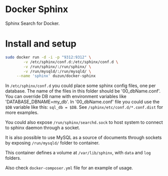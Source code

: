 Docker Sphinx
==========

Sphinx Search for Docker.

# Install and setup

```sh
sudo docker run -d -i -p "9312:9312" \
        -v /etc/sphinx/conf.d:/etc/sphinx/conf.d \
        -v /run/sphinx/:/run/sphinx/ \
        -v /run/mysqld/:/run/mysqld/ \
     --name 'sphinx' duzun/docker-sphinx
```

In `/etc/sphinx/conf.d` you could place some sphinx config files, one per database.
The name of the files in this folder should be '00_dbName.conf'.
You can override DB name with environment variables like 'DATABASE_DBNAME=my_db'.
In '00_dbName.conf' file you could use the `$DB` variable like this:
`sql_db = $DB`. See `/sphinx/etc/conf.d/*.conf.dist` for more examples.

You could also expose `/run/sphinx/searchd.sock` to host system to connect to sphinx daemon 
through a socket.

It is also possible to use MySQL as a source of documents through sockets by exposing 
`/run/mysqld/` folder to container.

This container defines a volume at `/var/lib/sphinx`, with `data` and `log` folders.


Also check `docker-composer.yml` file for an example of usage.

